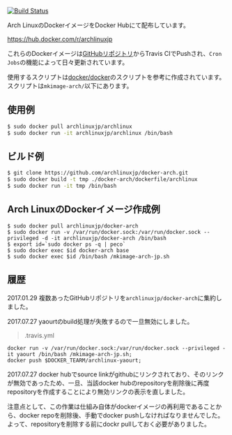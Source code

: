 [![Build Status](https://travis-ci.org/ArchLinuxJP/docker-archlinux.svg?branch=master)](https://travis-ci.org/ArchLinuxJP/docker-arch)

Arch LinuxのDockerイメージをDocker Hubにて配布しています。

https://hub.docker.com/r/archlinuxjp

これらのDockerイメージは[GitHubリポジトリ](https://github.com/archlinuxjp/docker-arch)からTravis CIでPushされ、`Cron Jobs`の機能によって日々更新されています。

使用するスクリプトは[docker/docker](https://github.com/docker/docker/blob/master/contrib/mkimage-arch.sh)のスクリプトを参考に作成されています。スクリプトは`mkimage-arch/`以下にあります。

## 使用例

```bash
$ sudo docker pull archlinuxjp/archlinux
$ sudo docker run -it archlinuxjp/archlinux /bin/bash
```

## ビルド例

```bash
$ git clone https://github.com/archlinuxjp/docker-arch.git
$ sudo docker build -t tmp ./docker-arch/dockerfile/archlinux
$ sudo docker run -it tmp /bin/bash
```

## Arch LinuxのDockerイメージ作成例

```
$ sudo docker pull archlinuxjp/docker-arch
$ sudo docker run -v /var/run/docker.sock:/var/run/docker.sock --privileged -d -it archlinuxjp/docker-arch /bin/bash
$ export id=`sudo docker ps -q | peco`
$ sudo docker exec $id docker-arch base
$ sudo docker exec $id /bin/bash /mkimage-arch-jp.sh
```

## 履歴

2017.01.29 複数あったGitHubリポジトリを`archlinuxjp/docker-arch`に集約しました。

2017.07.27 yaourtのbuild処理が失敗するので一旦無効にしました。

> .travis.yml

```
docker run -v /var/run/docker.sock:/var/run/docker.sock --privileged -it yaourt /bin/bash /mkimage-arch-jp.sh;
docker push $DOCKER_TEARM/archlinux-yaourt;
```

2017.07.27 docker hubでsource linkがgithubにリンクされており、そのリンクが無効であったため、一旦、当該docker hubのrepositoryを削除後に再度repositoryを作成することにより無効リンクの表示を直しました。

注意点として、この作業は仕組み自体がdockerイメージの再利用であることから、docker repoを削除後、手動でdocker pushしなければなりませんでした。よって、repositoryを削除する前にdockr pullしておく必要がありました。

